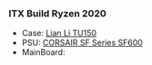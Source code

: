 ### ITX Build Ryzen 2020
- Case: [Lian Li TU150]
- PSU: [CORSAIR SF Series SF600]
- MainBoard: 

[Lian Li TU150]: https://www.google.com/url?sa=t&rct=j&q=&esrc=s&source=web&cd=3&cad=rja&uact=8&ved=2ahUKEwjK7Zm1qOzoAhXJfXAKHadoBp4QFjACegQIBRAB&url=https%3A%2F%2Fwww.amazon.co.jp%2FLianLi-%25E3%2582%25AD%25E3%2583%25A3%25E3%2583%25AA%25E3%2583%25B3%25E3%2582%25B0%25E3%2583%258F%25E3%2583%25B3%25E3%2583%2589%25E3%2583%25AB%25E8%25A3%2585%25E5%2582%2599%25E3%2581%25AE%25E3%2582%25B3%25E3%2583%25B3%25E3%2583%2591%25E3%2582%25AF%25E3%2583%2588-PC%25E3%2582%25B1%25E3%2583%25BC%25E3%2582%25B9-SILVER-%25E6%2597%25A5%25E6%259C%25AC%25E6%25AD%25A3%25E8%25A6%258F%25E4%25BB%25A3%25E7%2590%2586%25E5%25BA%2597%25E5%2593%2581%2Fdp%2FB07XB3MD5M&usg=AOvVaw1hOqeFZSKNsdYzOT5E1Uer
[CORSAIR SF Series SF600]: https://www.google.com/search?source=hp&ei=1vyXXrGXDNOi-QbM7avIAw&q=CORSAIR+SF+Series+SF600&oq=CORSAIR+SF+Series+SF600&gs_lcp=CgZwc3ktYWIQAzICCAAyBAgAEB4yBAgAEB4yBAgAEB4yBAgAEB4yBAgAEB4yBAgAEB4yBggAEAUQHkoKCBcSBjEyLTEwMUoICBgSBDEyLTFQ8BFY8BFgoxNoAHAAeACAAVeIAVeSAQExmAEAoAECoAEBqgEHZ3dzLXdpeg&sclient=psy-ab&ved=0ahUKEwix2u2tquzoAhVTUd4KHcz2CjkQ4dUDCAg&uact=5#
